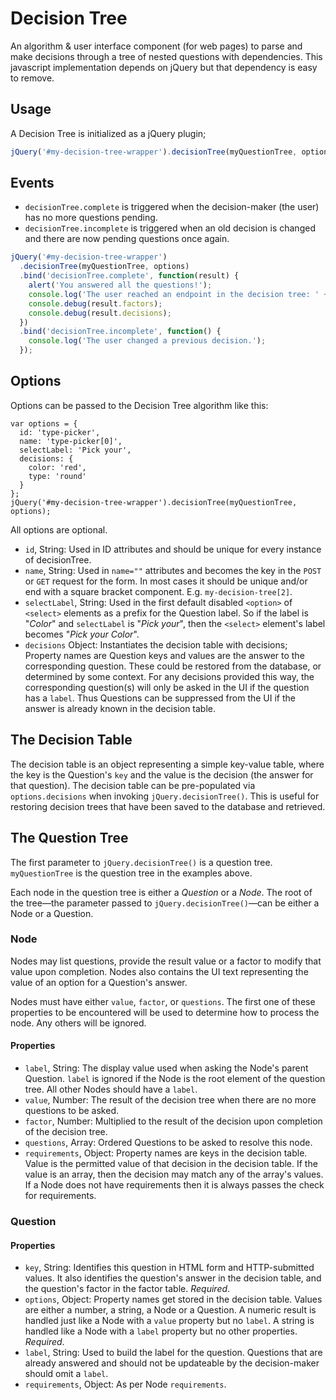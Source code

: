 # Decision Tree

An algorithm & user interface component (for web pages) to parse and make decisions through a tree of nested questions with dependencies.  This javascript implementation depends on jQuery but that dependency is easy to remove.

## Usage

A Decision Tree is initialized as a jQuery plugin;

```javascript
jQuery('#my-decision-tree-wrapper').decisionTree(myQuestionTree, options);
```

## Events

* `decisionTree.complete` is triggered when the decision-maker (the user) has no more questions pending.
* `decisionTree.incomplete` is triggered when an old decision is changed and there are now pending questions once again.

```javascript
jQuery('#my-decision-tree-wrapper')
  .decisionTree(myQuestionTree, options)
  .bind('decisionTree.complete', function(result) {
    alert('You answered all the questions!');
    console.log('The user reached an endpoint in the decision tree: ' + result.value);
    console.debug(result.factors);
    console.debug(result.decisions);
  })
  .bind('decisionTree.incomplete', function() {
    console.log('The user changed a previous decision.');
  });
```

## Options

Options can be passed to the Decision Tree algorithm like this:

```
var options = {
  id: 'type-picker',
  name: 'type-picker[0]',
  selectLabel: 'Pick your',
  decisions: {
    color: 'red',
    type: 'round'
  }
};
jQuery('#my-decision-tree-wrapper').decisionTree(myQuestionTree, options);
```

All options are optional.

* `id`, String:  Used in ID attributes and should be unique for every instance of decisionTree.
* `name`, String:  Used in `name=""` attributes and becomes the key in the `POST` or `GET` request for the form.  In most cases it should be unique and/or end with a square bracket component.  E.g. `my-decision-tree[2]`.
* `selectLabel`, String:  Used in the first default disabled `<option>` of `<select>` elements as a prefix for the Question label.  So if the label is "_Color_" and `selectLabel` is "_Pick your_", then the `<select>` element's label becomes "_Pick your Color_".
* `decisions` Object:  Instantiates the decision table with decisions;  Property names are Question keys and values are the answer to the corresponding question.  These could be restored from the database, or determined by some context.  For any decisions provided this way, the corresponding question(s) will only be asked in the UI if the question has a `label`.  Thus Questions can be suppressed from the UI if the answer is already known in the decision table.

## The Decision Table

The decision table is an object representing a simple key-value table, where the key is the Question's `key` and the value is the decision (the answer for that question).  The decision table can be pre-populated via `options.decisions` when invoking `jQuery.decisionTree()`.  This is useful for restoring decision trees that have been saved to the database and retrieved.

## The Question Tree

The first parameter to `jQuery.decisionTree()` is a question tree.  `myQuestionTree` is the question tree in the examples above.

Each node in the question tree is either a *Question* or a *Node*.  The root of the tree—the parameter passed to `jQuery.decisionTree()`—can be either a Node or a Question.

### Node

Nodes may list questions, provide the result value or a factor to modify that value upon completion.  Nodes also contains the UI text representing the value of an option for a Question's answer.

Nodes must have either `value`, `factor`, or `questions`.  The first one of these properties to be encountered will be used to determine how to process the node.  Any others will be ignored.

#### Properties

* `label`, String: The display value used when asking the Node's parent Question.  `label` is ignored if the Node is the root element of the question tree.  All other Nodes should have a `label`.
* `value`, Number:  The result of the decision tree when there are no more questions to be asked.
* `factor`, Number:  Multiplied to the result of the decision upon completion of the decision tree.
* `questions`, Array:  Ordered Questions to be asked to resolve this node.
* `requirements`, Object:  Property names are keys in the decision table.  Value is the permitted value of that decision in the decision table.  If the value is an array, then the decision may match any of the array's values.  If a Node does not have requirements then it is always passes the check for requirements.

### Question

#### Properties

* `key`, String:  Identifies this question in HTML form and HTTP-submitted values.  It also identifies the question's answer in the decision table, and the question's factor in the factor table.  *Required*.
* `options`, Object:  Property names get stored in the decision table.  Values are either a number, a string, a Node or a Question.  A numeric result is handled just like a Node with a `value` property but no `label`.  A string is handled like a Node with a `label` property but no other properties.   *Required*.
* `label`, String:  Used to build the label for the question.  Questions that are already answered and should not be updateable by the decision-maker should omit a `label`.
* `requirements`, Object:  As per Node `requirements`.
